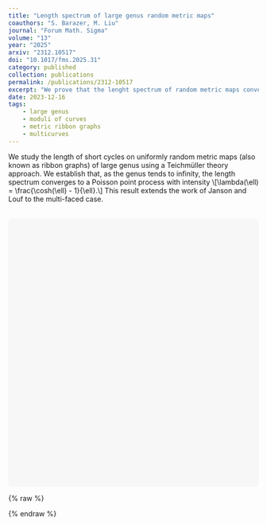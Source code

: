 ```yaml
---
title: "Length spectrum of large genus random metric maps"
coauthors: "S. Barazer, M. Liu"
journal: "Forum Math. Sigma"
volume: "13"
year: "2025"
arxiv: "2312.10517"
doi: "10.1017/fms.2025.31"
category: published
collection: publications
permalink: /publications/2312-10517
excerpt: "We prove that the lenght spectrum of random metric maps converges to a Poisson point process in the large genus limit."
date: 2023-12-16
tags:
    - large genus
    - moduli of curves
    - metric ribbon graphs
    - multicurves
---
```


We study the length of short cycles on uniformly random metric maps (also known as ribbon graphs) of large genus using a Teichmüller theory approach. We establish that, as the genus tends to infinity, the length spectrum converges to a Poisson point process with intensity
\\[\lambda(\ell) = \frac{\cosh(\ell) - 1}{\ell}.\\]
This result extends the work of Janson and Louf to the multi-faced case.

<br>

<style>
  #chart-container {
    height: 500px;
  }

  @media (max-width: 768px) {
    #chart-container {
      height: 400px;
    }
  }

  @media (max-width: 480px) {
    #chart-container {
      height: 300px;
    }
  }
</style>

<div id="chart-container" style="max-width: 100%; margin: auto; background-color: #f7f7f7; padding: 20px; border-radius: 8px;">
  <canvas id="lengthSpectrumChart"></canvas>
</div>

{% raw %}
<script src="https://cdn.jsdelivr.net/npm/chart.js@3.9.1/dist/chart.min.js"></script>

<script>
document.addEventListener('DOMContentLoaded', function() {
  if (typeof Chart === 'undefined') {
    console.error('Chart.js failed to load');
    return;
  }

  try {
    const ctx = document.getElementById('lengthSpectrumChart').getContext('2d');

    const labels = [
      0.08, 0.16, 0.24, 0.32, 0.40, 0.48, 0.56, 0.64, 0.72, 0.80,
      0.88, 0.96, 1.04, 1.12, 1.20, 1.28, 1.36, 1.44, 1.52, 1.60,
      1.68, 1.76, 1.84, 1.92, 2.00, 2.08, 2.16, 2.24, 2.32, 2.40,
      2.48, 2.56, 2.64, 2.72, 2.80, 2.88, 2.96, 3.04, 3.12, 3.20,
      3.28, 3.36, 3.44, 3.52, 3.60, 3.68, 3.76, 3.84, 3.92, 4.00
    ];

    const g2 = [
      0.1250, 0.1125, 0.2125, 0.2125, 0.2125, 0.2375, 0.2750, 0.4875, 0.5000, 0.5250,
      0.4875, 0.6625, 0.6625, 0.5375, 0.6375, 0.7875, 0.9000, 0.7875, 0.9375, 0.7250,
      0.9000, 0.8125, 1.0875, 1.2875, 1.2250, 1.2000, 1.4000, 1.3375, 1.4375, 1.6625,
      1.5000, 1.4375, 1.6000, 1.5750, 1.4875, 1.5125, 1.7000, 1.8500, 1.6500, 1.8750,
      1.8250, 1.7000, 1.7375, 2.0375, 1.8500, 1.7500, 1.7250, 1.9125, 2.1625, 2.2500
    ];

    const g8 = [
      0.1125, 0.0750, 0.1250, 0.2375, 0.1500, 0.2000, 0.2625, 0.4875, 0.4125, 0.4125,
      0.4500, 0.6000, 0.5000, 0.7875, 0.7750, 0.6000, 0.9500, 0.9250, 0.9750, 0.8500,
      1.1750, 1.1875, 1.1250, 1.1000, 1.2375, 1.3125, 1.4625, 1.4625, 1.3750, 1.9000,
      1.8125, 2.0500, 1.8750, 2.1375, 2.1500, 2.2250, 2.4125, 2.5500, 2.7625, 2.8375,
      2.7750, 2.9375, 3.2500, 3.5000, 3.6375, 3.4250, 3.6625, 4.1125, 4.5125, 4.3625
    ];

    const g64 = [
      0.0500, 0.0625, 0.1250, 0.1375, 0.1750, 0.2125, 0.2625, 0.3375, 0.2875, 0.3875,
      0.3625, 0.4875, 0.5875, 0.5125, 0.6750, 0.8750, 0.6750, 0.9000, 0.8500, 1.0250,
      1.0625, 1.2000, 1.0750, 1.1500, 1.6125, 1.4875, 1.4875, 1.5625, 1.3625, 1.6625,
      2.1250, 2.0750, 2.1250, 2.2750, 2.5000, 2.7875, 2.6250, 2.7375, 3.1625, 3.6750,
      3.3375, 3.9500, 3.8500, 4.1375, 4.3875, 4.3875, 5.2250, 5.2875, 5.5875, 5.7875
    ];

    const prediction = labels.map(x => (Math.cosh(x) - 1) / x);

    const data = {
      labels: labels,
      datasets: [
        {
          label: 'g = 2',
          data: g2,
          backgroundColor: 'rgba(66, 133, 244, 0.6)', // blue
          type: 'bar',
          borderWidth: 0,
        },
        {
          label: 'g = 8',
          data: g8,
          backgroundColor: 'rgba(234, 67, 53, 0.6)', // red
          type: 'bar',
          borderWidth: 0,
        },
        {
          label: 'g = 64',
          data: g64,
          backgroundColor: 'rgba(251, 188, 5, 0.6)', // yellow
          type: 'bar',
          borderWidth: 0,
        },
        {
          label: 'λ',
          data: prediction,
          borderColor: 'rgba(52, 168, 83, 0.9)', // green
          type: 'line',
          fill: false,
          borderWidth: 3,
          tension: 0.3,
          pointRadius: 0
        }
      ]
    };

    const options = {
      responsive: true,
      maintainAspectRatio: false,
      scales: {
        x: {
          title: {
            display: true,
            text: 'Cycle Length',
            color: '#555555'
          },
          ticks: {
            color: '#555555'
          },
          grid: {
            color: 'rgba(0,0,0,0.1)'
          }
        },
        y: {
          beginAtZero: true,
          title: {
            display: true,
            text: 'Density',
            color: '#555555'
          },
          ticks: {
            color: '#555555'
          },
          grid: {
            color: 'rgba(0,0,0,0.1)'
          }
        }
      },
      plugins: {
        legend: {
          position: 'top',
          labels: {
            color: '#555555'
          }
        },
        title: {
          display: true,
          text: 'Rescaled length spectra of 10^3 uniform random metric unicellular maps',
          color: '#555555'
        }
      }
    };

    new Chart(ctx, { type: 'bar', data: data, options: options });

  } catch (error) {
    console.error('Chart initialization failed:', error);
  }
});
</script>
{% endraw %}